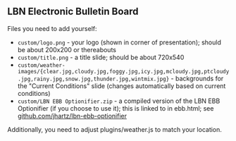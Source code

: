 LBN Electronic Bulletin Board
-----------------------------

Files you need to add yourself:

- `custom/logo.png` - your logo (shown in corner of presentation); should be about 200x200 or thereabouts
- `custom/title.png` - a title slide; should be about 720x540
- `custom/weather-images/{clear.jpg,cloudy.jpg,foggy.jpg,icy.jpg,mcloudy.jpg,ptcloudy.jpg,rainy.jpg,snow.jpg,thunder.jpg,wintmix.jpg}` - backgrounds for the "Current Conditions" slide (changes automatically based on current conditions)
- `custom/LBN EBB Optionifier.zip` - a compiled version of the LBN EBB Optionifier (if you choose to use it); this is linked to in ebb.html; see [github.com/jhartz/lbn-ebb-optionifier](https://github.com/jhartz/lbn-ebb-optionifier)

Additionally, you need to adjust plugins/weather.js to match your location.